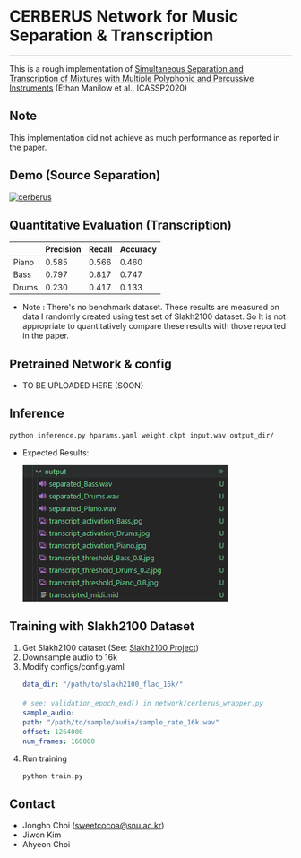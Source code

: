 # CERBERUS Network for Music Separation & Transcription
---
This is a rough implementation of 
[Simultaneous Separation and Transcription of Mixtures with Multiple Polyphonic and Percussive Instruments](https://arxiv.org/abs/1910.12621) (Ethan Manilow et al., ICASSP2020)

## Note

This implementation did not achieve as much performance as reported in the paper.


## Demo (Source Separation)

[![cerberus](http://img.youtube.com/vi/59uTEk0ZamE/0.jpg)](https://youtu.be/59uTEk0ZamE)


## Quantitative Evaluation (Transcription)

|       | Precision | Recall | Accuracy |
| ----- | --------- | ------ | -------- |
| Piano | 0.585     | 0.566  | 0.460    |
| Bass  | 0.797     | 0.817  | 0.747    |
| Drums | 0.230     | 0.417  | 0.133    |

- Note : There's no benchmark dataset. These results are measured on data I randomly created using test set of Slakh2100 dataset. So It is not appropriate to quantitatively compare these results with those reported in the paper.

## Pretrained Network & config
- TO BE UPLOADED HERE (SOON)


## Inference

```bash
python inference.py hparams.yaml weight.ckpt input.wav output_dir/
```

- Expected Results:

    ![results](./assets/exp.png)


## Training with Slakh2100 Dataset

1. Get Slakh2100 dataset (See: [Slakh2100 Project](http://www.slakh.com/))
2. Downsample audio to 16k
3. Modify configs/config.yaml
    ```yaml
    data_dir: "/path/to/slakh2100_flac_16k/"

    # see: validation_epoch_end() in network/cerberus_wrapper.py
    sample_audio:
    path: "/path/to/sample/audio/sample_rate_16k.wav"
    offset: 1264000 
    num_frames: 160000
    ```
4. Run training
    ```bash
    python train.py
    ```


## Contact
- Jongho Choi (sweetcocoa@snu.ac.kr)
- Jiwon Kim
- Ahyeon Choi
